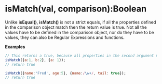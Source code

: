 isMatch(val, comparison):Boolean
===

Unlike **isEqual()**, **isMatch()** is not a strict equals, if all the properties defined in the comparison object match then the return value is true. Not all the values have to be defined in the comparison object, nor do they have to be values, they can also be Regular Expressions and functions.

**Examples**

```js
// This returns a true, because all properties in the second argument matched.
isMatch({a:1, b:2}, {a: 1});
// return true

isMatch({name:'Fred', age:5}, {name:/\w+/, tail: true});
// return true

```
